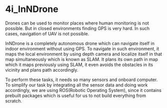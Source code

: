 # 4i_InNDrone

Drones can be used to monitor places where human monitoring is not possible. But in closed environments finding GPS is very hard. In such cases, navigation of UAV is not possible.

  InNDrone is a completely autonomous drone which can navigate itself in indoor environment without using GPS. To navigate in such environment, it maps the local environment by using depth camera and localize itself in that map simultaneously which is known as SLAM. It plans its own path in map which it maps previously using SLAM, it even avoids the obstacles in its vicinity and plans path accordingly.

  To perform these tasks, it needs so many sensors and onboard computer. To simplify our task by integrating all the sensor data and doing work accordingly, we are using ROS(Robotic Operating System), since it contains prebuilt packages which is useful for us to not build everything from scratch.
